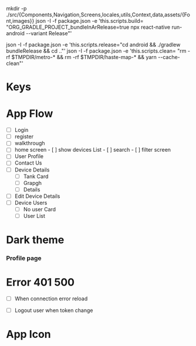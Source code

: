 mkdir -p ./src/{Components,Navigation,Screens,locales,utils,Context,data,assets/{Font,images}}
json -I -f package.json -e 'this.scripts.build= "ORG_GRADLE_PROJECT_bundleInArRelease=true npx react-native run-android --variant Release"'

json -I -f package.json -e 'this.scripts.release="cd android && ./gradlew bundleRelease && cd .."'
json -I -f package.json -e 'this.scripts.clean= "rm -rf $TMPDIR/metro-* && rm -rf $TMPDIR/haste-map-* && yarn --cache-clean"'

# Keys

# App Flow
 - [ ] Login
 - [ ] register
 - [ ] walkthrough
 - [ ] home screen
		- [ ] show devices List
		- [ ] search
		- [ ] filter screen
- [ ] User Profile
- [ ]  Contact Us
- [ ] Device Details
	- [ ] Tank Card
	- [ ] Grapgh
	- [ ] Details
- [ ] Edit Device Details
- [ ] Device Users
	- [ ] No user Card
	- [ ] User List

# Dark theme

### Profile page 

# Error 401 500
- [ ] When connection error reload
- [ ] Logout user when token change


# App Icon

